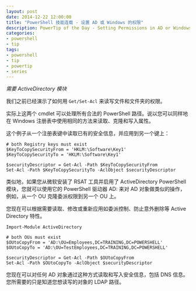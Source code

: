 ```yaml
---
layout: post
date: 2014-12-22 12:00:00
title: "PowerShell 技能连载 - 设置 AD 或 Windows 的权限"
description: PowerTip of the Day - Setting Permissions in AD or Windows Registry
categories:
- powershell
- tip
tags:
- powershell
- tip
- powertip
- series
---
```

_需要 ActiveDirectory 模块_

我们之前已经演示了如何用 `Get/Set-Acl` 来读写文件和文件夹的权限。

实际上这两个 cmdlet 可以处理所有合法的 PowerShell 路径。说以您可以同样地在 Windows 注册表中使用相同的方法来读取、克隆和写入属性。

这个例子从一个注册表键中读取已有的安全信息，并应用到另一个键上：

    # both Registry keys must exist
    $KeyToCopySecurityFrom = 'HKLM:\Software\Key1'
    $KeyToCopySecurityTo = 'HKLM:\Software\Key1'

    $securityDescriptor = Get-Acl -Path $KeyToCopySecurityFrom
    Set-Acl -Path $KeyToCopySecurityTo -AclObject $securityDescriptor

类似地，如果您从微软安装了 RSAT 工具并启用了 ActiveDirectory PowerShell 模块，您就可以使用它的 PowerShell 驱动器 AD: 来对 AD 对象做类似的操作，例如，从一个 OU 克隆委派权限到另一个 OU 上。

您现在可以根据需要读取、修改或重新应用如委派控制、防止意外删除等 Active Directory 特性。

    Import-Module ActiveDirectory

    # both OUs must exist
    $OUtoCopyFrom = 'AD:\OU=Employees,DC=TRAINING,DC=POWERSHELL'
    $OUtoCopyTo = 'AD:\OU=TestEmployees,DC=TRAINING,DC=POWERSHELL'

    $securityDescriptor = Get-Acl -Path $OUtoCopyFrom
    Set-Acl -Path $OUtoCopyTo -AclObject $securityDescriptor

您现在可以对任何 AD 对象通过这种方式读取和写入安全信息，包括 DNS 信息。您所需要的只是知道您想读写的对象的 LDAP 路径。

<!--本文国际来源：[Setting Permissions in AD or Windows Registry](http://community.idera.com/powershell/powertips/b/tips/posts/setting-permissions-in-ad-or-windows-registry)-->
